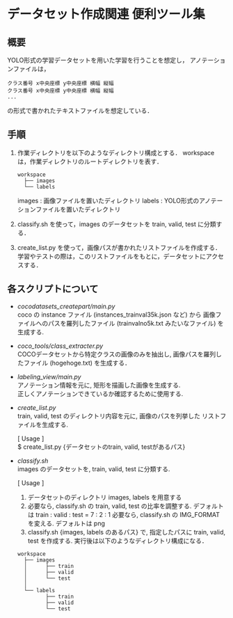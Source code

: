 # データセット作成関連 便利ツール集

## 概要
YOLO形式の学習データセットを用いた学習を行うことを想定し，
アノテーションファイルは，
```
クラス番号 x中央座標 y中央座標 横幅 縦幅
クラス番号 x中央座標 y中央座標 横幅 縦幅
...
```
の形式で書かれたテキストファイルを想定している．

## 手順
1. 作業ディレクトリを以下のようなディレクトリ構成とする．
   workspace は，作業ディレクトリのルートディレクトリを表す．

	 ```
   workspace  
       ├── images  
       └── labels
	 ```

   images : 画像ファイルを置いたディレクトリ
   labels : YOLO形式のアノテーションファイルを置いたディレクトリ

2. classify.sh を使って，images のデータセットを train, valid, test に分類する．

3. create_list.py を使って，画像パスが書かれたリストファイルを作成する．
   学習やテストの際は，このリストファイルをもとに，データセットにアクセスする．

## 各スクリプトについて
- *cocodatasets_createpart/main.py*  
  coco の instance ファイル (instances_trainval35k.json など) から
  画像ファイルへのパスを羅列したファイル (trainvalno5k.txt みたいなファイル)
  を生成する.

- *coco_tools/class_extracter.py*  
  COCOデータセットから特定クラスの画像のみを抽出し,
  画像パスを羅列したファイル (hogehoge.txt) を生成する．

- *labeling_view/main.py*  
  アノテーション情報を元に, 矩形を描画した画像を生成する.  
  正しくアノテーションできているか確認するために使用する.  

- *create_list.py*  
  train, valid, test のディレクトリ内容を元に, 画像のパスを列挙した
  リストファイルを生成する.  

  [ Usage ]  
    $ create_list.py {データセットのtrain, valid, testがあるパス}

- *classify.sh*  
  images のデータセットを, train, valid, test に分類する.  

  [ Usage ]  
    1. データセットのディレクトリ images, labels を用意する
    2. 必要なら, classify.sh の train, valid, test の比率を調整する.
       デフォルトは train : valid : test = 7 : 2 : 1
       必要なら, classify.sh の IMG_FORMAT を変える.
       デフォルトは png
    3. classify.sh {images, labels のあるパス}
       で, 指定したパスに train, valid, test を作成する.
       実行後は以下のようなディレクトリ構成になる．

	```
  workspace  
      ├── images  
      │      ├── train  
      │      ├── valid  
      │      └── test  
      │
      └── labels  
             ├── train  
             ├── valid  
             └── test  
	```
